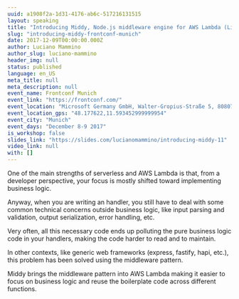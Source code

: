 ```yaml
---
uuid: a1908f2a-1d31-4176-ab6c-517216131515
layout: speaking
title: "Introducing Middy, Node.js middleware engine for AWS Lambda (Lightning talk)"
slug: "introducing-middy-frontconf-munich"
date: 2017-12-09T00:00:00.000Z
author: Luciano Mammino
author_slug: luciano-mammino
header_img: null
status: published
language: en_US
meta_title: null
meta_description: null
event_name: Frontconf Munich
event_link: "https://frontconf.com/"
event_location: "Microsoft Germany GmbH, Walter-Gropius-Straße 5, 80807 München, Germany"
event_location_gps: "48.177622,11.593452999999954"
event_city: "Munich"
event_days: "December 8-9 2017"
is_workshop: false
slides_link: "https://slides.com/lucianomammino/introducing-middy-11"
video_link: null
with: []
---
```


One of the main strengths of serverless and AWS Lambda is that, from a developer perspective, your focus is mostly shifted toward implementing business logic.

Anyway, when you are writing an handler, you still have to deal with some common technical concerns outside business logic, like input parsing and validation, output serialization, error handling, etc.

Very often, all this necessary code ends up polluting the pure business logic code in your handlers, making the code harder to read and to maintain.

In other contexts, like generic web frameworks (express, fastify, hapi, etc.), this problem has been solved using the middleware pattern.

Middy brings the middleware pattern into AWS Lambda making it easier to focus on business logic and reuse the boilerplate code across different functions.
